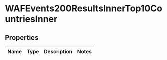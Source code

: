 

# WAFEvents200ResultsInnerTop10CountriesInner


## Properties

| Name | Type | Description | Notes |
|------------ | ------------- | ------------- | -------------|



